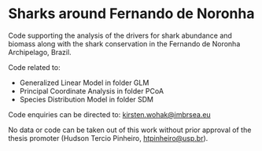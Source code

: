 # Sharks around Fernando de Noronha
Code supporting the analysis of the drivers for shark abundance and biomass along with the shark conservation in the Fernando de Noronha Archipelago, Brazil. 

Code related to:
- Generalized Linear Model in folder GLM
- Principal Coordinate Analysis in folder PCoA
- Species Distribution Model in folder SDM

Code enquiries can be directed to: kirsten.wohak@imbrsea.eu

No data or code can be taken out of this work without prior approval of the thesis promoter (Hudson Tercio Pinheiro, htpinheiro@usp.br).

